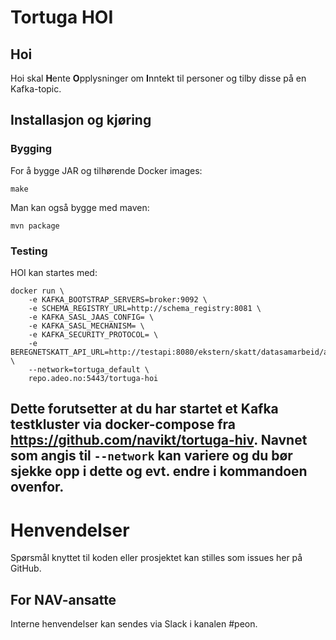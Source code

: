 Tortuga HOI
===========


## Hoi

Hoi skal **H**ente **O**pplysninger om **I**nntekt til personer og tilby disse på en Kafka-topic.

## Installasjon og kjøring

### Bygging

For å bygge JAR og tilhørende Docker images:

```
make
```

Man kan også bygge med maven:

```
mvn package
```

### Testing

HOI kan startes med:

```
docker run \
    -e KAFKA_BOOTSTRAP_SERVERS=broker:9092 \
    -e SCHEMA_REGISTRY_URL=http://schema_registry:8081 \
    -e KAFKA_SASL_JAAS_CONFIG= \
    -e KAFKA_SASL_MECHANISM= \
    -e KAFKA_SECURITY_PROTOCOL= \
    -e BEREGNETSKATT_API_URL=http://testapi:8080/ekstern/skatt/datasamarbeid/api/formueinntekt/beregnetskatt/ \
    --network=tortuga_default \
    repo.adeo.no:5443/tortuga-hoi
```

Dette forutsetter at du har startet et Kafka testkluster via docker-compose fra https://github.com/navikt/tortuga-hiv. 
Navnet som angis til `--network` kan variere og du bør sjekke opp i dette og evt. endre i kommandoen ovenfor.
---

# Henvendelser

Spørsmål knyttet til koden eller prosjektet kan stilles som issues her på GitHub.

## For NAV-ansatte

Interne henvendelser kan sendes via Slack i kanalen #peon.
